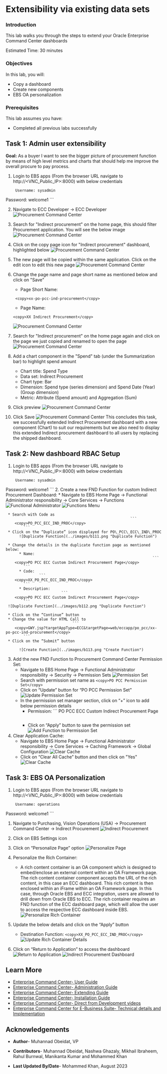 # Extensibility via existing data sets

### Introduction


This lab walks you through the steps to extend your Oracle Enterprise Command Center dashboards


Estimated Time: 30 minutes

### Objectives
In this lab, you will:
* Copy a dashboard
* Create new components
* EBS OA personalization



### Prerequisites

This lab assumes you have:
* Completed all previous labs successfully 

##  

## Task 1: Admin user extensibility

**Goal:** As a buyer I want to see the bigger picture of procurement function by means of high level metrics and charts that should help me improve the overall procure to pay process.

1. Login to EBS apps (From the browser URL navigate to http://<VNC\_Public\_IP\>:8000) with below credentials

    ```
  	 Username: sysadmin
Password: welcome1
    ```

2. Navigate to ECC Developer -> ECC Developer
    ![Procurement Command Center](../images/val1.png "Procurement Command Center")
3. Search for "Indirect procurement" on the home page, this should filter Procurement application. You will see the below image
    ![Procurement Command Center](../images/ext2.png "Procurement Command Center")
4. Click on the copy page icon for "Indirect procurement"  dashboard, highlighted below
    ![Procurement Command Center](../images/ext3.png "Procurement Command Center")

5. The new page will be copied within the same application. Click on the edit icon to edit this new page
    ![Procurement Command Center](../images/ext4.png "Procurement Command Center")
6. Change the page name and page short name as mentioned below and click on "Save"
    - Page Short Name:
    ```
  	 <copy>xx-po-pcc-ind-procurement</copy>
    ```
    - Page Name:
    ```
    <copy>XX Indirect Procurement</copy>
    ```
     ![Procurement Command Center](../images/ext5.png "Procurement Command Center")

7. Search for "Indirect procurement" on the home page again and click on the page we just copied and renamed to open the page
    ![Procurement Command Center](../images/image49.png "Procurement Command Center")

8. Add a chart component in the "Spend" tab (under the Summarization bar) to highlight spend amount

    - Chart title: Spend Type
    - Data set: Indirect Procurement 
    - Chart type: Bar
    - Dimension: Spend type (series dimension) and Spend Date (Year) (Group dimension)
    - Metric: Attribute (Spend amount) and Aggregation (Sum) 

14. Click preview 
     ![Procurement Command Center](../images/ext700.png "Procurement Command Center")
15. Click Save
     ![Procurement Command Center](../images/ext800.png "Procurement Command Center")
This concludes this task, we successfully extended Indirect Procurement dashboard with a new component (Chart) to suit our requirements but we also need to display this extended Indirect procurement dashboard to all users by replacing the shipped dashboard.


## Task 2: New dashboard RBAC Setup 


1. Login to EBS apps (From the browser URL navigate to http://<VNC\_Public\_IP\>:8000) with below credentials

    ```
  	 Username: sysadmin
Password: welcome1
    ```
2.	Create a new FND Function for custom Indirect Procurement Dashboard:
     * Navigate to EBS Home Page -> Functional Administrator responsibility -> Core Services -> Functions
        ![Functional Administrator](../images/functionaladministratorpath.png "Functional Administrator")
        ![Functions Menu](../images/functions.png "Functions Menu")

     * Search with Code as 
                                                            ```
  	    <copy>PO_PCC_ECC_IND_PROC</copy>
            ```
     * Click on the “Duplicate” icon displayed for PO\_PCC\_ECC\_IND\_PROC
          ![Duplicate Function](../images/b111.png "Duplicate Function")

     * Change the details in the duplicate function page as mentioned below:
          * Name: 
                                                                      ```
  	    <copy>PO PCC ECC Custom Indirect Procurement Page</copy>
            ```
          * Code: 
                   ```
  	    <copy>XX_PO_PCC_ECC_IND_PROC</copy>
            ```
          * Description: 
                             ```
  	    <copy>PO PCC ECC Custom Indirect Procurement Page</copy>
            ```
     ![Duplicate Function](../images/b112.png "Duplicate Function")

     * Click on the “Continue” button
     * Change the value for HTML Call to 
                                  ```
  	    <copy>GWY.jsp?targetAppType=ECC&targetPage=web/eccapp/po_pcc/xx-po-pcc-ind-procurement</copy>
            ```
     * Click on the “Submit” button

          ![Create Function](../images/b113.png "Create Function") 

3. Add the new FND Function to Procurement Command Center Permission Set:
    * Navigate to EBS Home Page -> Functional Administrator responsibility -> Security -> Permission Sets
        ![Permission Set](../images/permissionset.png "Permission Set")
    * Search with permission set name as 
                                        ```
  	    <copy>PO PCC Permission Set</copy>
            ```
    * Click on “Update” button for “PO PCC Permission Set"
        ![Update Permission Set](../images/updatepermissionset.png "Update Permission Set")
    * In the permission set manager section, click on “+” icon to add below permission details
        * Permission: 
                                                        ```
  	    <copy>PO PCC ECC Custom Indirect Procurement Page</copy>
            ```
        * Click on “Apply” button to save the permission set
        ![Add Function to Permission Set](../images/addindirectprocurementpagetopermissionset.png "Add Function to Permission Set")
4.  Clear Application Cache:
    * Navigate to EBS Home Page -> Functional Administrator responsibility -> Core Services -> Caching Framework -> Global Configuration
        ![Clear Cache](../images/clearcachesteps.png "Clear Cache")
    * Click on “Clear All Cache” button and then click on "Yes"
        ![Clear Cache](../images/ss110.png "Clear Cache")

## Task 3: EBS OA Personalization 
1. Login to EBS apps (From the browser URL navigate to http://<VNC\_Public\_IP\>:8000) with below credentials

    ```
  	 Username: operations
Password: welcome1
    ```
1.	Navigate to Purchasing, Vision Operations (USA) -> Procurement Command Center -> Indirect Procurement
          ![Indirect Procurement](../images/b116.png "Indirect Procurement")
2.	Click on EBS Settings icon
3.	Click on “Personalize Page” option
          ![Personalize Page](../images/b117.png "Personalize Page")

4. Personalize the Rich Container:

    * A rich content container is an OA component which is designed to embed/enclose an external content within an OA Framework page. The rich content container component accepts the URL of the rich content, in this case an ECC dashboard.
    This rich content is then enclosed within an iFrame within an OA Framework page. 
    In this case, through Oracle EBS and ECC integration, users are allowed to drill down from Oracle EBS to ECC. The rich container requires an FND function of the ECC dashboard page, which will allow the user to access the respective ECC dashboard inside EBS.
          ![Personalize Rich Container](../images/b118.png "Personalize Rich Container")

5.	Update the below details and click on the “Apply” button
     * Destination Function: 
                                                      ```
  	    <copy>XX_PO_PCC_ECC_IND_PROC</copy>
            ```
          ![Update Rich Container Details](../images/b119.png "Update Rich Container Details")

6. Click on “Return to Application” to access the dashboard
          ![Return to Application](../images/jk1.png "Return to Application")
          ![Indirect Procurement Dashboard](../images/b1110.png " Indirect Procurement Dashboard")




## Learn More
* [Enterprise Command Center- User Guide](https://docs.oracle.com/cd/E26401_01/doc.122/e22956/T27641T671922.htm)
* [Enterprise Command Center- Administration Guide](https://docs.oracle.com/cd/E26401_01/doc.122/f34732/toc.htm)
* [Enterprise Command Center- Extending Guide](https://docs.oracle.com/cd/E26401_01/doc.122/f21671/T673609T673618.htm)
* [Enterprise Command Center- Installation Guide](https://support.oracle.com/epmos/faces/DocumentDisplay?_afrLoop=264801675930013&id=2495053.1&_afrWindowMode=0&_adf.ctrl-state=1c6rxqpyoj_102)
* [Enterprise Command Center- Direct from Development videos](https://learn.oracle.com/ols/course/ebs-enterprise-command-centers-direct-from-development/50662/60350)
* [Enterprise Command Center for E-Business Suite- Technical details and Implementation](https://mylearn.oracle.com/ou/component/-/117416)

## Acknowledgements

* **Author**- Muhannad Obeidat, VP

* **Contributors**-  Muhannad Obeidat, Nashwa Ghazaly, Mikhail Ibraheem, Rahul Burnwal, Manikanta Kumar and Mohammed Khan

* **Last Updated By/Date**- Mohammed Khan, August 2023

